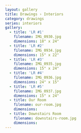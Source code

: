 ```yaml
---
layout: gallery
title: Drawings › Interiors
category: drawings
series: interiors
gallery:
  - title: 'LR #1'
    filename: IMG_0930.jpg
    dimensions: 18" x 24"
  - title: 'LR #2'
    filename: IMG_0934.jpg
    dimensions: 15" x 22"
  - title: 'LR #3'
    filename: IMG_0935.jpg
    dimensions: 15" x 24"
  - title: 'LR #4'
    filename: IMG_0936.jpg
    dimensions: 24" x 15"
  - title: 'LR #5'
    filename: IMG_0937.jpg
    dimensions: 15" x 24"
  - title: Our Room
    filename: our-room.jpg
    dimensions:
  - title: Downstairs Room
    filename: downstairs-room.jpg
    dimensions:
---
```

